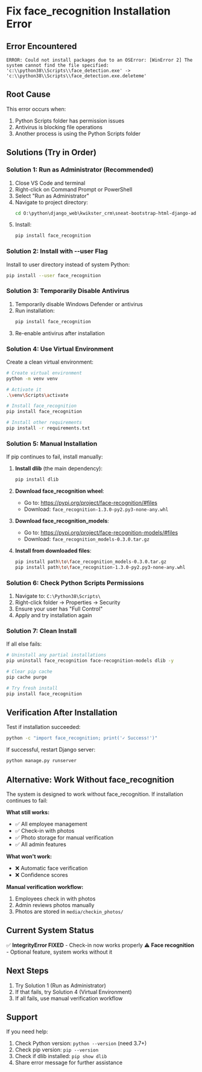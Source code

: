 # Fix face_recognition Installation Error

## Error Encountered
```
ERROR: Could not install packages due to an OSError: [WinError 2] The system cannot find the file specified: 
'c:\\python38\\Scripts\\face_detection.exe' -> 'c:\\python38\\Scripts\\face_detection.exe.deleteme'
```

## Root Cause
This error occurs when:
1. Python Scripts folder has permission issues
2. Antivirus is blocking file operations
3. Another process is using the Python Scripts folder

## Solutions (Try in Order)

### Solution 1: Run as Administrator (Recommended)
1. Close VS Code and terminal
2. Right-click on Command Prompt or PowerShell
3. Select "Run as Administrator"
4. Navigate to project directory:
   ```cmd
   cd O:\python\django_web\kwikster_crm\sneat-bootstrap-html-django-admin-template-free
   ```
5. Install:
   ```cmd
   pip install face_recognition
   ```

### Solution 2: Install with --user Flag
Install to user directory instead of system Python:
```bash
pip install --user face_recognition
```

### Solution 3: Temporarily Disable Antivirus
1. Temporarily disable Windows Defender or antivirus
2. Run installation:
   ```bash
   pip install face_recognition
   ```
3. Re-enable antivirus after installation

### Solution 4: Use Virtual Environment
Create a clean virtual environment:
```bash
# Create virtual environment
python -m venv venv

# Activate it
.\venv\Scripts\activate

# Install face_recognition
pip install face_recognition

# Install other requirements
pip install -r requirements.txt
```

### Solution 5: Manual Installation
If pip continues to fail, install manually:

1. **Install dlib** (the main dependency):
   ```bash
   pip install dlib
   ```

2. **Download face_recognition wheel**:
   - Go to: https://pypi.org/project/face-recognition/#files
   - Download: `face_recognition-1.3.0-py2.py3-none-any.whl`

3. **Download face_recognition_models**:
   - Go to: https://pypi.org/project/face-recognition-models/#files
   - Download: `face_recognition_models-0.3.0.tar.gz`

4. **Install from downloaded files**:
   ```bash
   pip install path\to\face_recognition_models-0.3.0.tar.gz
   pip install path\to\face_recognition-1.3.0-py2.py3-none-any.whl
   ```

### Solution 6: Check Python Scripts Permissions
1. Navigate to: `C:\Python38\Scripts\`
2. Right-click folder → Properties → Security
3. Ensure your user has "Full Control"
4. Apply and try installation again

### Solution 7: Clean Install
If all else fails:
```bash
# Uninstall any partial installations
pip uninstall face_recognition face-recognition-models dlib -y

# Clear pip cache
pip cache purge

# Try fresh install
pip install face_recognition
```

## Verification After Installation

Test if installation succeeded:
```bash
python -c "import face_recognition; print('✓ Success!')"
```

If successful, restart Django server:
```bash
python manage.py runserver
```

## Alternative: Work Without face_recognition

The system is designed to work without face_recognition. If installation continues to fail:

**What still works:**
- ✅ All employee management
- ✅ Check-in with photos
- ✅ Photo storage for manual verification
- ✅ All admin features

**What won't work:**
- ❌ Automatic face verification
- ❌ Confidence scores

**Manual verification workflow:**
1. Employees check in with photos
2. Admin reviews photos manually
3. Photos are stored in `media/checkin_photos/`

## Current System Status

✅ **IntegrityError FIXED** - Check-in now works properly
⚠ **Face recognition** - Optional feature, system works without it

## Next Steps

1. Try Solution 1 (Run as Administrator)
2. If that fails, try Solution 4 (Virtual Environment)
3. If all fails, use manual verification workflow

## Support

If you need help:
1. Check Python version: `python --version` (need 3.7+)
2. Check pip version: `pip --version`
3. Check if dlib installed: `pip show dlib`
4. Share error message for further assistance
